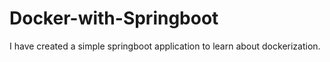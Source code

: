 # Docker-with-Springboot
I have created a simple springboot application to learn about dockerization.
